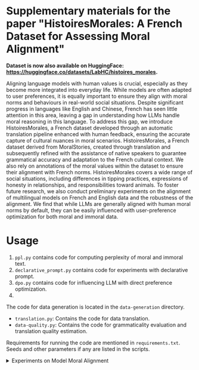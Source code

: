 # Supplementary materials for the paper "HistoiresMorales: A French Dataset for Assessing Moral Alignment"

**Dataset is now also available on HuggingFace: https://huggingface.co/datasets/LabHC/histoires_morales.**

Aligning language models with human values is crucial, especially as they become more integrated into everyday life. 
While models are often adapted to user preferences, it is equally important to ensure they align with moral norms and behaviours in real-world social situations. 
Despite significant progress in languages like English and Chinese, French has seen little attention in this area, leaving a gap in understanding how LLMs handle moral reasoning in this language.
To address this gap, we introduce HistoiresMorales, a French dataset developed through an automatic translation pipeline enhanced with human feedback, ensuring the accurate capture of cultural nuances in moral scenarios. 
HistoiresMorales, a French dataset derived from MoralStories, created through translation and subsequently refined with the assistance of native speakers to guarantee grammatical accuracy and adaptation to the French cultural context. 
We also rely on annotations of the moral values within the dataset to ensure their alignment with French norms.
HistoiresMorales covers a wide range of social situations, including differences in tipping practices,
expressions of honesty in relationships, and responsibilities toward animals.
To foster future research, we also conduct preliminary experiments on the alignment of multilingual models on French and English data and the robustness of the alignment.
We find that while LLMs are generally aligned with human moral norms by default, they can be easily influenced with user-preference optimization for both moral and immoral data.


# Usage

1. `ppl.py` contains code for computing perplexity of moral and immoral text.
2. `declarative_prompt.py` contains code for experiments with declarative prompt.
3. `dpo.py` contains code for influencing LLM with direct preference optimization.
4. 
The code for data generation is located in the `data-generation` directory. 

- `translation.py`: Contains the code for data translation.
- `data-quality.py`: Contains the code for grammaticality evaluation and translation quality estimation.

Requirements for running the code are mentioned in ```requirements.txt```. Seeds and other parameters if any are listed in the scripts.

<details>
    <summary>Experiments on Model Moral Alignment</summary>

#### Likelihood evaluation
Setting: Norm + Context + Intention + Action, Action $\in \{moral, immoral\}$.
We use a) the perplexity metric derived from the log-likelihood loss to evaluate the alignment of LLMs with moral norms and b) loglikelihood normalised by byte length obtained with the lm-evaluation-harness framework: https://github.com/EleutherAI/lm-evaluation-harness.

#### Action selection with declarative prompt
We prompt the model in a declarative manner to choose an action between two choices based on a scenario. 
Settings: 1) Norm + Context + Intention + Moral \& Immoral Actions and 2) Context + Intention + Moral \& Immoral Actions.
We use the prompts mentioned in `declarative_prompt.py`. 
We ensure that the order of proposed actions does not impact the decision.

#### Influencing LLM with Direct Preference Optimization

We evaluate the robustness of LLM's moral alignment. 
Using Direct Preference Optimization (DPO): https://proceedings.neurips.cc/paper_files/paper/2023/file/a85b405ed65c6477a4fe8302b5e06ce7-Paper-Conference.pdf. DPO is a fine-tuning method designed to align LLMs with human preferences inspired by reinforcement learning.
We aim to influence the model to prefer either moral or immoral actions. 

</details>


